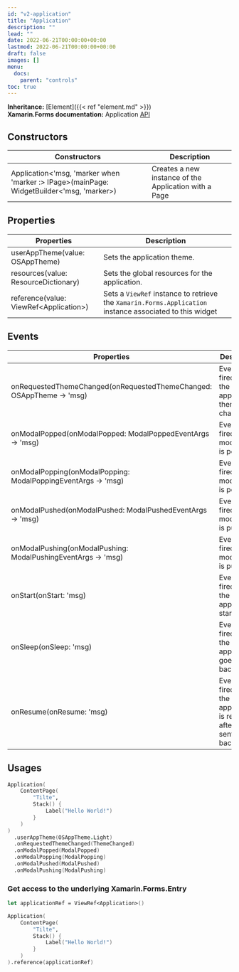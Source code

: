 ```yaml
---
id: "v2-application"
title: "Application"
description: ""
lead: ""
date: 2022-06-21T00:00:00+00:00
lastmod: 2022-06-21T00:00:00+00:00
draft: false
images: []
menu:
  docs:
    parent: "controls"
toc: true
---
```


**Inheritance:** [Element]({{< ref "element.md" >}})  
**Xamarin.Forms documentation:** Application [API](https://docs.microsoft.com/en-us/dotnet/api/xamarin.forms.application)

## Constructors

| Constructors | Description |
|--|--|
| Application<'msg, 'marker when 'marker :> IPage>(mainPage: WidgetBuilder<'msg, 'marker>) | Creates a new instance of the Application with a Page |

## Properties

| Properties | Description |
|--|--|
| userAppTheme(value: OSAppTheme) | Sets the application theme. |
| resources(value: ResourceDictionary) | Sets the global resources for the application. |
| reference(value: ViewRef&lt;Application&gt;) | Sets a `ViewRef` instance to retrieve the `Xamarin.Forms.Application` instance associated to this widget |

## Events

| Properties | Description |
|--|--|
| onRequestedThemeChanged(onRequestedThemeChanged: OSAppTheme -> 'msg) | Event that is fired when the application theme is changed. |
| onModalPopped(onModalPopped: ModalPoppedEventArgs -> 'msg) | Event that is fired when a modal page is popped. |
| onModalPopping(onModalPopping: ModalPoppingEventArgs -> 'msg) | Event that is fired when a modal page is popping. |
| onModalPushed(onModalPushed: ModalPushedEventArgs -> 'msg) | Event that is fired when a modal page is pushed. |
| onModalPushing(onModalPushing: ModalPushingEventArgs -> 'msg) | Event that is fired when a modal page is pushing. |
| onStart(onStart: 'msg) | Event that is fired when the application starts. |
| onSleep(onSleep: 'msg) | Event that is fired when the application goes to the background. |
| onResume(onResume: 'msg) | Event that is fired when the application is resumed, after being sent to the background. |

## Usages

```fs
Application(
    ContentPage(
        "Tilte",
        Stack() {
            Label("Hello World!")
        }
    )
)
  .userAppTheme(OSAppTheme.Light)
  .onRequestedThemeChanged(ThemeChanged)
  .onModalPopped(ModalPopped)
  .onModalPopping(ModalPopping)
  .onModalPushed(ModalPushed)
  .onModalPushing(ModalPushing)
```

### Get access to the underlying Xamarin.Forms.Entry

```fs
let applicationRef = ViewRef<Application>()

Application(
    ContentPage(
        "Tilte",
        Stack() {
            Label("Hello World!")
        }
    )
).reference(applicationRef)
```
